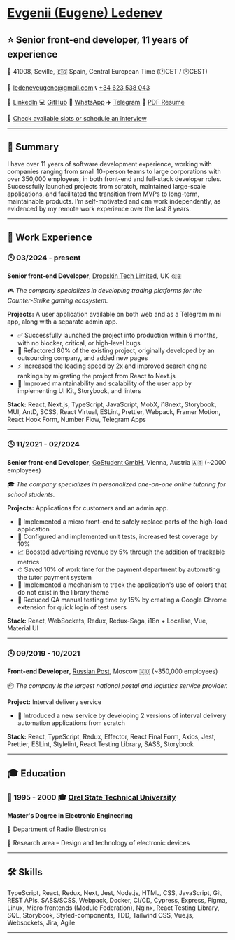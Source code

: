# [Evgenii (Eugene) Ledenev](http://linkedin.com/in/eug-led)
## ⭐️ Senior front-end developer, 11 years of experience
📍 41008, Seville, 🇪🇸 Spain, Central European Time (🕐CET / 🕑CEST)

📧 [ledeneveugene@gmail.com](mailto:ledeneveugene@gmail.com) 📞 [+34 623 538 043](tel:+34623538043)

🔗 [LinkedIn](http://linkedin.com/in/eug-led) 💻 [GitHub](https://github.com/ledeneveugene) 💬 [WhatsApp](https://wa.me/34623538043) ✈️ [Telegram](https://t.me/eugene057) 📄 [PDF Resume](https://drive.google.com/file/d/1rjetK3j-2b8wiz0NoBwt7A0TfrZf4PHV/view?usp=sharing)

📅 [Check available slots or schedule an interview](https://calendly.com/eugeneledenev)

---

## 🧠 Summary
I have over 11 years of software development experience, working with companies ranging from small 10-person teams to large corporations with over 350,000 employees, in both front-end and full-stack developer roles. Successfully launched projects from scratch, maintained large-scale applications, and facilitated the transition from MVPs to long-term, maintainable products. I’m self-motivated and can work independently, as evidenced by my remote work experience over the last 8 years.

---

## 💼 Work Experience

### 🕓 03/2024 - present
**Senior front-end Developer**, [Dropskin Tech Limited](https://droparena.cc), UK 🇬🇧

🎮 *The company specializes in developing trading platforms for the Counter-Strike gaming ecosystem.*

**Projects:** A user application available on both web and as a Telegram mini app, along with a separate admin app.
* ✅ Successfully launched the project into production within 6 months, with no blocker, critical, or high-level bugs
* 🧹 Refactored 80% of the existing project, originally developed by an outsourcing company, and added new pages
* ⚡️ Increased the loading speed by 2x and improved search engine rankings by migrating the project from React to Next.js
* 🧱 Improved maintainability and scalability of the user app by implementing UI Kit, Storybook, and linters

**Stack:** React, Next.js, TypeScript, JavaScript, MobX, i18next, Storybook, MUI, AntD, SCSS, React Virtual, ESLint, Prettier, Webpack, Framer Motion, React Hook Form, Number Flow, Telegram Apps

---

### 🕓 11/2021 - 02/2024
**Senior front-end Developer**, [GoStudent GmbH](https://gostudent.com), Vienna, Austria 🇦🇹 (~2000 employees)

🎓 *The company specializes in personalized one-on-one online tutoring for school students.*

**Projects:** Applications for customers and an admin app.
* 🔧 Implemented a micro front-end to safely replace parts of the high-load application
* 🧪 Configured and implemented unit tests, increased test coverage by 10%
* 📈 Boosted advertising revenue by 5% through the addition of trackable metrics
* ⏱ Saved 10% of work time for the payment department by automating the tutor payment system
* 🎨 Implemented a mechanism to track the application's use of colors that do not exist in the library theme
* 🧪 Reduced QA manual testing time by 15% by creating a Google Chrome extension for quick login of test users

**Stack:** React, WebSockets, Redux, Redux-Saga, i18n + Localise, Vue, Material UI

---

### 🕓 09/2019 - 10/2021
**Front-end Developer**, [Russian Post](https://int.oreluniver.ru/), Moscow 🇷🇺 (~350,000 employees)

📦 *The company is the largest national postal and logistics service provider.*

**Project:** Interval delivery service
* 🚀 Introduced a new service by developing 2 versions of interval delivery automation applications from scratch

**Stack:** React, TypeScript, Redux, Effector, React Final Form, Axios, Jest, Prettier, ESLint, Stylelint, React Testing Library, SASS, Storybook

---

## 🎓 Education

### 📅 1995 - 2000 🎓 [Orel State Technical University](https://int.oreluniver.ru/)

**Master's Degree in Electronic Engineering**

📡 Department of Radio Electronics

🔬 Research area – Design and technology of electronic devices

---

## 🛠 Skills
TypeScript, React, Redux, Next, Jest, Node.js, HTML, CSS, JavaScript, Git, REST APIs, SASS/SCSS, Webpack, Docker, CI/CD, Cypress, Express, Figma, Linux, Micro frontends (Module Federation), Nginx, React Testing Library, SQL, Storybook, Styled-components, TDD, Tailwind CSS, Vue.js, Websockets, Jira, Agile

---
